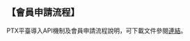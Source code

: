 ## 【會員申請流程】

PTX平臺導入API機制及會員申請流程說明，可下載文件參閱[連結](https://ptx.transportdata.tw/PTX/Uploads/Announcement/ed3cc379-3897-4079-a56c-3e9addf9d632.pdf)。
